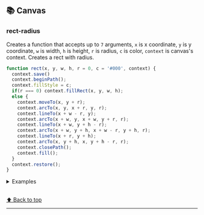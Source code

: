 ## 📚 Canvas

### rect-radius
Creates a function that accepts up to `7` arguments, `x` is x coordinate, `y` is y coordinate, `w` is width, `h` is height, `r` is radius, `c` is color, `context` is canvas's context. Creates a rect with radius.

```js
function rect(x, y, w, h, r = 0, c = '#000', context) {
  context.save()
  context.beginPath();
  context.fillStyle = c;
  if(r === 0) context.fillRect(x, y, w, h);
  else {
    context.moveTo(x, y + r);
    context.arcTo(x, y, x + r, y, r);
    context.lineTo(x + w - r, y);
    context.arcTo(x + w, y, x + w, y + r, r);
    context.lineTo(x + w, y + h - r);
    context.arcTo(x + w, y + h, x + w - r, y + h, r);
    context.lineTo(x + r, y + h);
    context.arcTo(x, y + h, x, y + h - r, r);
    context.closePath();
    context.fill();
  }
  context.restore();
}
```
<details>
<summary>Examples</summary>

```js
const canvas = document.querySelector('canvas');
const context = canvas.getContext('2d');
rect(10, 10, 100, 50, 5, '#409EFF', context);
```
<div align=center><img src='https://github.com/yht1989/function-canvas/blob/master/canvas/img/rect-radius.png' /></div>

</details>  

<br>[⬆ Back to top](#contents)

---
